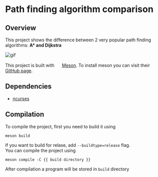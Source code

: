 # Path finding algorithm comparison

## Overview

This project shows the difference between 2 very popular path finding algorithms: __A* and Dijkstra__

![gif](https://github.com/C010UR/ncurses-maze-comparison/assets/95462776/f6473089-1819-4c97-b705-d776259dea7f)

This project is built with
<img src="https://mesonbuild.com/assets/images/meson_logo.png" height="16px">
[Meson](https://mesonbuild.com/). To install meson you can visit their [GitHub page](https://github.com/mesonbuild/meson/tree/master/docs).

## Dependencies

- [ncurses](https://invisible-island.net/ncurses/announce.html)

## Compilation

To compile the project, first you need to build it using

```console
meson build
```

If you want to build for relase, add `--buildtype=release` flag.<br>
You can compile the project using

```console
meson compile -C {{ build directory }}
```

After compilation a program will be stored in `build` directory
